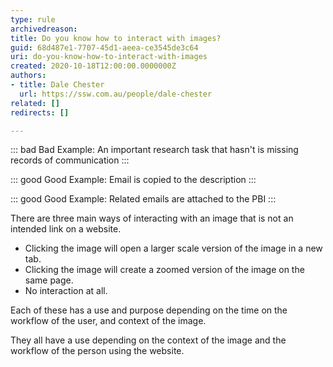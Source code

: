```yaml
---
type: rule
archivedreason: 
title: Do you know how to interact with images?
guid: 68d487e1-7707-45d1-aeea-ce3545de3c64
uri: do-you-know-how-to-interact-with-images
created: 2020-10-18T12:00:00.0000000Z
authors:
- title: Dale Chester
  url: https://ssw.com.au/people/dale-chester
related: []
redirects: []

---
```

::: bad
Bad Example: An important research task that hasn't is missing records of communication
:::

::: good
Good Example: Email is copied to the description
:::

::: good
Good Example: Related emails are attached to the PBI
:::

There are three main ways of interacting with an image that is not an intended link on a website. 

* Clicking the image will open a larger scale version of the image in a new tab.
* Clicking the image will create a zoomed version of the image on the same page.
* No interaction at all.

Each of these has a use and purpose depending on the time on the workflow of the user, and context of the image.






They all have a use depending on the context of the image and the workflow of the person using the website.
